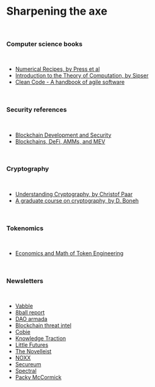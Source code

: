 # Sharpening the axe

<br>

### Computer science books

<br>

* [Numerical Recipes, by Press et al](https://e-maxx.ru/bookz/files/numerical_recipes.pdf)
* [Introduction to the Theory of Computation, by Sipser](https://www.mog.dog/files/SP2019/Sipser_Introduction.to.the.Theory.of.Computation.3E.pdf)
* [Clean Code - A handbook of agile software](https://github.com/jnguyen095/clean-code/blob/master/Clean.Code.A.Handbook.of.Agile.Software.Craftsmanship.pdf)


<br>

### Security references

<br>

* [Blockchain Development and Security](https://github.com/bt3gl-labs/Blockchain-Hacking-Toolkit)
* [Blockchains, DeFi, AMMs, and MEV](https://github.com/bt3gl-labs/Blockchain-DeFi-and-MEV)

<br>

### Cryptography

<br>

* [Understanding Cryptography, by Christof Paar](https://github.com/lilith-security/COMPUTER-SCIENCE-REFS/blob/main/Understanding%20Cryptography%20by%20Christof%20Paar%20.pdf)
* [A graduate course on cryptography, by D. Boneh](https://toc.cryptobook.us/)

<br>


### Tokenomics

<br>

* [Economics and Math of Token Engineering](https://github.com/lilith-security/COMPUTER-SCIENCE-REFS/blob/main/Economics-and-Math-of-Token-Engineering-and-DeFi.epub)


<br>

### Newsletters

<br>

* [Vabble](https://medium.com/@Vabble/launchpads-creative-studios-and-daos-shaping-the-future-of-web3-film-dd858823734)
* [8ball report](https://www.8ball.report/)
* [DAO armada](https://daoarmada.substack.com/)
* [Blockchain threat intel](https://newsletter.blockthreat.io/)
* [Cobie](https://cobie.substack.com/)
* [Knowledge Traction](https://knowledgetraction.substack.com/)
* [Little Futures](https://littlefutures.substack.com/)
* [The Novelleist](https://ellegriffin.substack.com/)
* [NOXX](https://noxx.substack.com/)
* [Secureum](https://secureum.substack.com/)
* [Spectral](https://spectralfinance.substack.com/)
* [Packy McCormick](https://www.notboring.co/)









